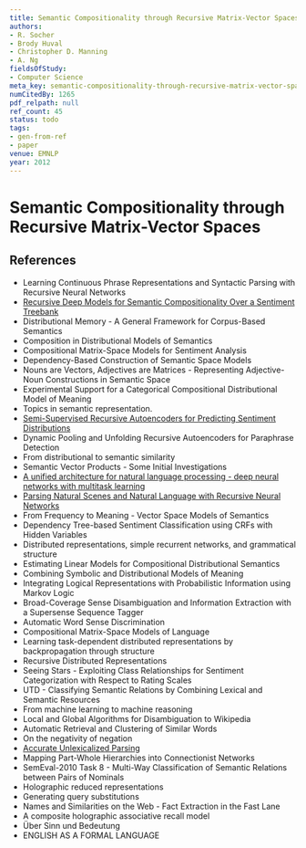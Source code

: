 ```yaml
---
title: Semantic Compositionality through Recursive Matrix-Vector Spaces
authors:
- R. Socher
- Brody Huval
- Christopher D. Manning
- A. Ng
fieldsOfStudy:
- Computer Science
meta_key: semantic-compositionality-through-recursive-matrix-vector-spaces
numCitedBy: 1265
pdf_relpath: null
ref_count: 45
status: todo
tags:
- gen-from-ref
- paper
venue: EMNLP
year: 2012
---
```


# Semantic Compositionality through Recursive Matrix-Vector Spaces

## References

- Learning Continuous Phrase Representations and Syntactic Parsing with Recursive Neural Networks
- [Recursive Deep Models for Semantic Compositionality Over a Sentiment Treebank](./recursive-deep-models-for-semantic-compositionality-over-a-sentiment-treebank.md)
- Distributional Memory - A General Framework for Corpus-Based Semantics
- Composition in Distributional Models of Semantics
- Compositional Matrix-Space Models for Sentiment Analysis
- Dependency-Based Construction of Semantic Space Models
- Nouns are Vectors, Adjectives are Matrices - Representing Adjective-Noun Constructions in Semantic Space
- Experimental Support for a Categorical Compositional Distributional Model of Meaning
- Topics in semantic representation.
- [Semi-Supervised Recursive Autoencoders for Predicting Sentiment Distributions](./semi-supervised-recursive-autoencoders-for-predicting-sentiment-distributions.md)
- Dynamic Pooling and Unfolding Recursive Autoencoders for Paraphrase Detection
- From distributional to semantic similarity
- Semantic Vector Products - Some Initial Investigations
- [A unified architecture for natural language processing - deep neural networks with multitask learning](./a-unified-architecture-for-natural-language-processing-deep-neural-networks-with-multitask-learning.md)
- [Parsing Natural Scenes and Natural Language with Recursive Neural Networks](./parsing-natural-scenes-and-natural-language-with-recursive-neural-networks.md)
- From Frequency to Meaning - Vector Space Models of Semantics
- Dependency Tree-based Sentiment Classification using CRFs with Hidden Variables
- Distributed representations, simple recurrent networks, and grammatical structure
- Estimating Linear Models for Compositional Distributional Semantics
- Combining Symbolic and Distributional Models of Meaning
- Integrating Logical Representations with Probabilistic Information using Markov Logic
- Broad-Coverage Sense Disambiguation and Information Extraction with a Supersense Sequence Tagger
- Automatic Word Sense Discrimination
- Compositional Matrix-Space Models of Language
- Learning task-dependent distributed representations by backpropagation through structure
- Recursive Distributed Representations
- Seeing Stars - Exploiting Class Relationships for Sentiment Categorization with Respect to Rating Scales
- UTD - Classifying Semantic Relations by Combining Lexical and Semantic Resources
- From machine learning to machine reasoning
- Local and Global Algorithms for Disambiguation to Wikipedia
- Automatic Retrieval and Clustering of Similar Words
- On the negativity of negation
- [Accurate Unlexicalized Parsing](./accurate-unlexicalized-parsing.md)
- Mapping Part-Whole Hierarchies into Connectionist Networks
- SemEval-2010 Task 8 - Multi-Way Classification of Semantic Relations between Pairs of Nominals
- Holographic reduced representations
- Generating query substitutions
- Names and Similarities on the Web - Fact Extraction in the Fast Lane
- A composite holographic associative recall model
- Über Sinn und Bedeutung
- ENGLISH AS A FORMAL LANGUAGE
